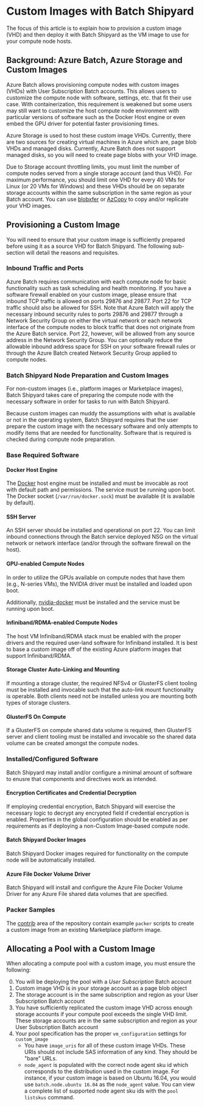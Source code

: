 # Custom Images with Batch Shipyard
The focus of this article is to explain how to provision a custom image (VHD)
and then deploy it with Batch Shipyard as the VM image to use for your
compute node hosts.

## Background: Azure Batch, Azure Storage and Custom Images
Azure Batch allows provisioning compute nodes with custom images (VHDs) with
User Subscription Batch accounts. This allows users to customize the
compute node with software, settings, etc. that fit their use case. With
containerization, this requirement is weakened but some users may still
want to customize the host compute node environment with particular
versions of software such as the Docker Host engine or even embed the GPU
driver for potential faster provisioning times.

Azure Storage is used to host these custom image VHDs. Currently, there are
two sources for creating virtual machines in Azure which are, page blob
VHDs and managed disks. Currently, Azure Batch does not support managed
disks, so you will need to create page blobs with your VHD image.

Due to Storage account throttling limits, you must limit the number of
compute nodes served from a single storage account (and thus VHD). For
maximum performance, you should limit one VHD for every 40 VMs for Linux
(or 20 VMs for Windows) and these VHDs should be on separate storage accounts
within the same subscription in the same region as your Batch account.
You can use [blobxfer](https://github.com/Azure/blobxfer) or
[AzCopy](https://azure.microsoft.com/en-us/documentation/articles/storage-use-azcopy/)
to copy and/or replicate your VHD images.

## Provisioning a Custom Image
You will need to ensure that your custom image is sufficiently prepared
before using it as a source VHD for Batch Shipyard. The following
sub-section will detail the reasons and requisites.

### Inbound Traffic and Ports
Azure Batch requires communication with each compute node for basic
functionality such as task scheduling and health monitoring. If you have
a software firewall enabled on your custom image, please ensure that inbound
TCP traffic is allowed on ports 29876 and 29877. Port 22 for TCP traffic
should also be allowed for SSH. Note that Azure Batch will apply the
necessary inbound security rules to ports 29876 and 29877 through a Network
Security Group on either the virtual network or each network interface of the
compute nodes to block traffic that does not originate from the Azure Batch
service. Port 22, however, will be allowed from any source address in the
Network Security Group. You can optionally reduce the allowable inbound
address space for SSH on your software firewall rules or through the Azure
Batch created Network Security Group applied to compute nodes.

### Batch Shipyard Node Preparation and Custom Images
For non-custom images (i.e., platform images or Marketplace images), Batch
Shipyard takes care of preparing the compute node with the necessary
software in order for tasks to run with Batch Shipyard.

Because custom images can muddy the assumptions with what is available or
not in the operating system, Batch Shipyard requires that the user prepare
the custom image with the necessary software and only attempts to modify
items that are needed for functionality. Software that is required is
checked during compute node preparation.

### Base Required Software
#### Docker Host Engine
The [Docker](https://docker.com) host engine must be installed and must
be invocable as root with default path and permissions. The service must
be running upon boot. The Docker socket (`/var/run/docker.sock`) must
be available (it is available by default).

#### SSH Server
An SSH server should be installed and operational on port 22. You can
limit inbound connections through the Batch service deployed NSG on the
virtual network or network interface (and/or through the software firewall
on the host).

#### GPU-enabled Compute Nodes
In order to utilize the GPUs available on compute nodes that have them
(e.g., N-series VMs), the NVIDIA driver must be installed and loaded upon
boot.

Additionally, [nvidia-docker](https://github.com/NVIDIA/nvidia-docker)
must be installed and the service must be running upon boot.

#### Infiniband/RDMA-enabled Compute Nodes
The host VM Infiniband/RDMA stack must be enabled with the proper drivers
and the required user-land software for Infiniband installed. It is best to
base a custom image off of the existing Azure platform images that support
Infiniband/RDMA.

#### Storage Cluster Auto-Linking and Mounting
If mounting a storage cluster, the required NFSv4 or GlusterFS client tooling
must be installed and invocable such that the auto-link mount functionality
is operable. Both clients need not be installed unless you are mounting
both types of storage clusters.

#### GlusterFS On Compute
If a GlusterFS on compute shared data volume is required, then GlusterFS
server and client tooling must be installed and invocable so the shared
data volume can be created amongst the compute nodes.

### Installed/Configured Software
Batch Shipyard may install and/or configure a minimal amount of software
to enusre that components and directives work as intended.

#### Encryption Certificates and Credential Decryption
If employing credential encryption, Batch Shipyard will exercise the necessary
logic to decrypt any encrypted field if credential encryption is enabled.
Properties in the global configuration should be enabled as per requirements
as if deploying a non-Custom Image-based compute node.

#### Batch Shipyard Docker Images
Batch Shipyard Docker images required for functionality on the compute node
will be automatically installed.

#### Azure File Docker Volume Driver
Batch Shipyard will install and configure the Azure File Docker Volume
Driver for any Azure File shared data volumes that are specified.

### Packer Samples
The [contrib](../contrib) area of the repository contain example `packer`
scripts to create a custom image from an existing Marketplace platform image.

## Allocating a Pool with a Custom Image
When allocating a compute pool with a custom image, you must ensure the
following:

0. You will be deploying the pool with a *User Subscription* Batch account
1. Custom image VHD is in your storage account as a page blob object
2. The storage account is in the same subscription and region as your
   User Subscription Batch account
3. You have sufficiently replicated the custom image VHD across enough
   storage accounts if your compute pool exceeds the single VHD limit. These
   storage accounts are in the same subscription and region as your
   User Subscription Batch account
4. Your pool specification has the proper `vm_configuration` settings
   for `custom_image`
   * You have `image_uris` for all of these custom image VHDs. These URIs
     should not include SAS information of any kind. They should be "bare"
     URLs.
   * `node_agent` is populated with the correct node agent sku id which
     corresponds to the distribution used in the custom image. For instance,
     if your custom image is based on Ubuntu 16.04, you would use
     `batch.node.ubuntu 16.04` as the `node_agent` value. You can view a
     complete list of supported node agent sku ids with the `pool listskus`
     command.
